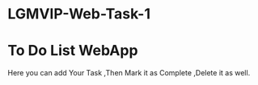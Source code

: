 # LGMVIP-Web-Task-1
# To Do List WebApp
Here you can add Your Task
,Then Mark it as Complete
,Delete it as well.
